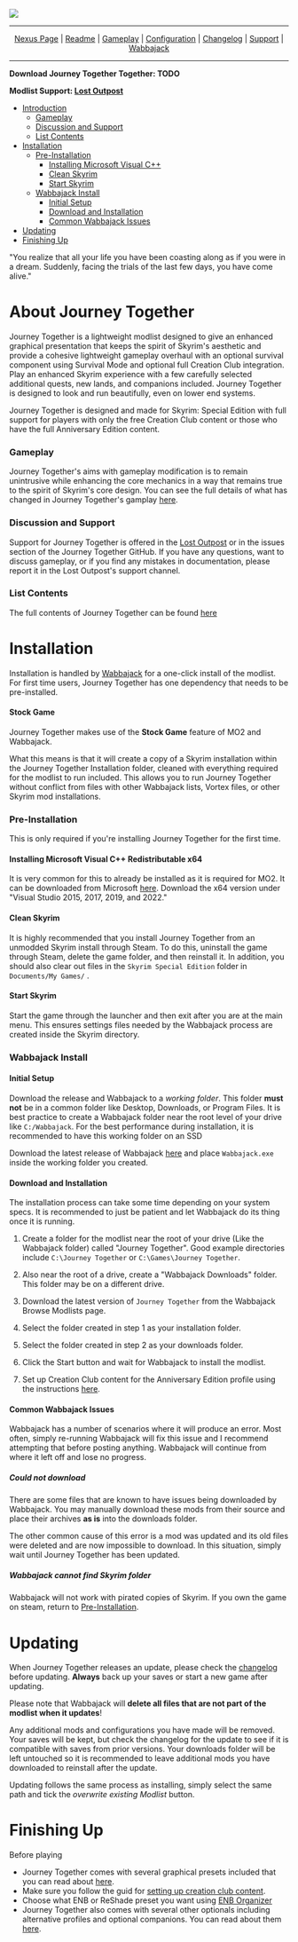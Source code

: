 <a href="https://raw.githubusercontent.com/SiraMirai/journey-together/main/images/Jourmby.png"><img src="/images/Journey Together Banner3.webp" target="_blank"></a>

---

<p align="center">
<a href="https://www.nexusmods.com/skyrimspecialedition/mods/65229"?>Nexus Page</a> | <a href="https://github.com/SiraMirai/journey-together/blob/main/README.md"?>Readme</a> | <a href= "https://github.com/SiraMirai/journey-together/blob/main/GAMEPLAY.md"?>Gameplay</a> | <a href= "https://github.com/SiraMirai/journey-together/blob/main/CONFIGURATION.md"?>Configuration</a> | <a href="https://github.com/SiraMirai/journey-together/blob/main/CHANGELOG.md"?>Changelog</a> | <a href="https://github.com/SiraMirai/journey-together/blob/main/SUPPORT.md"?>Support</a> | <a href="https://www.wabbajack.org/">Wabbajack</a>
</p>

---

**Download Journey Together Together: TODO**

**Modlist Support: [Lost Outpost](https://discord.gg/WF66mMu)**

- [Introduction](#about-journey-together)
	- [Gameplay](#gameplay)
	- [Discussion and Support](#discussion-and-support)
	- [List Contents](#list-contents)
- [Installation](#installation)
	- [Pre-Installation](#pre-installation)
		- [Installing Microsoft Visual C++](#installing-microsoft-visual-c++-redistributable-x64)
		- [Clean Skyrim](#clean-skyrim)
		- [Start Skyrim](#start-skyrim)
	- [Wabbajack Install](#wabbajack-install)
		- [Initial Setup](#initial-setup)
		- [Download and Installation](#download-and-installation)
		- [Common Wabbajack Issues](#common-wabbajack-issues)
- [Updating](#updating)
- [Finishing Up](#finishing-up)

"You realize that all your life you have been coasting along as if you were in a dream. Suddenly, facing the trials of the last few days, you have come alive."

# About Journey Together

Journey Together is a lightweight modlist designed to give an enhanced graphical presentation that keeps the spirit of Skyrim's aesthetic and provide a cohesive lightweight gameplay overhaul with an optional survival component using Survival Mode and optional full Creation Club integration. Play an enhanced Skyrim experience with a few carefully selected additional quests, new lands, and companions included. Journey Together is designed to look and run beautifully, even on lower end systems.

Journey Together is designed and made for Skyrim: Special Edition with full support for players with only the free Creation Club content or those who have the full Anniversary Edition content.

### Gameplay

Journey Together's aims with gameplay modification is to remain unintrusive while enhancing the core mechanics in a way that remains true to the spirit of Skyrim's core design. You can see the full details of what has changed in Journey Together's gamplay [here](https://github.com/SiraMirai/journey-together/blob/main/GAMEPLAY.md).

### Discussion and Support

Support for Journey Together is offered in the [Lost Outpost](https://discord.gg/WF66mMu) or in the issues section of the Journey Together GitHub. If you have any questions, want to discuss gameplay, or if you find any mistakes in documentation, please report it in the Lost Outpost's support channel.

### List Contents

The full contents of Journey Together can be found [here](https://loadorderlibrary.com/lists/journey-together)

# Installation

Installation is handled by [Wabbajack](https://www.wabbajack.org/#/) for a one-click install of the modlist. For first time users, Journey Together has one dependency that needs to be pre-installed.

#### Stock Game
Journey Together makes use of the **Stock Game** feature of MO2 and Wabbajack.

What this means is that it will create a copy of a Skyrim installation within the Journey Together Installation folder, cleaned with everything required for the modlist to run included. This allows you to run Journey Together without conflict from files with other Wabbajack lists, Vortex files, or other Skyrim mod installations.

### Pre-Installation

This is only required if you're installing Journey Together for the first time.

#### Installing Microsoft Visual C++ Redistributable x64

It is very common for this to already be installed as it is required for MO2. It can be downloaded from Microsoft [here](https://docs.microsoft.com/en-us/cpp/windows/latest-supported-vc-redist). Download the x64 version under "Visual Studio 2015, 2017, 2019, and 2022."

#### Clean Skyrim
It is highly recommended that you install Journey Together from an unmodded Skyrim install through Steam. To do this, uninstall the game through Steam, delete the game folder, and then reinstall it. In addition, you should also clear out files in the `Skyrim Special Edition` folder in `Documents/My Games/` .

#### Start Skyrim
Start the game through the launcher and then exit after you are at the main menu. This ensures settings files needed by the Wabbajack process are created inside the Skyrim directory.

### Wabbajack Install

#### Initial Setup
Download the release and Wabbajack to a _working folder_. This folder **must not** be in a common folder like Desktop, Downloads, or Program Files. It is best practice to create a Wabbajack folder near the root level of your drive like `C:/Wabbajack`. For the best performance during installation, it is recommended to have this working folder on an SSD

Download the latest release of Wabbajack [here](https://www.wabbajack.org/#/) and place `Wabbajack.exe` inside the working folder you created.

#### Download and Installation
The installation process can take some time depending on your system specs. It is recommended to just be patient and let Wabbajack do its thing once it is running.

1. Create a folder for the modlist near the root of your drive (Like the Wabbajack folder) called "Journey Together". Good example directories include `C:\Journey Together` or `C:\Games\Journey Together`.
  
2. Also near the root of a drive, create a "Wabbajack Downloads" folder. This folder may be on a different drive.
  
3. Download the latest version of `Journey Together` from the Wabbajack Browse Modlists page.
  
4. Select the folder created in step 1 as your installation folder.
  
5. Select the folder created in step 2 as your downloads folder.
  
6. Click the Start button and wait for Wabbajack to install the modlist.

7. Set up Creation Club content for the Anniversary Edition profile using the instructions [here](https://github.com/SiraMirai/journey-together/blob/main/CONFIGURATION.md#anniversary-edition).
  

#### Common Wabbajack Issues
Wabbajack has a number of scenarios where it will produce an error. Most often, simply re-running Wabbajack will fix this issue and I recommend attempting that before posting anything. Wabbajack will continue from where it left off and lose no progress.

##### Could not download
There are some files that are known to have issues being downloaded by Wabbajack. You may manually download these mods from their source and place their archives **as is** into the downloads folder.

The other common cause of this error is a mod was updated and its old files were deleted and are now impossible to download. In this situation, simply wait until Journey Together has been updated.

##### Wabbajack cannot find Skyrim folder
Wabbajack will not work with pirated copies of Skyrim. If you own the game on steam, return to [Pre-Installation](#pre-installation).

# Updating
When Journey Together releases an update, please check the [changelog](https://github.com/SiraMirai/journey-together/blob/main/CHANGELOG.md) before updating. **Always** back up your saves or start a new game after updating.

Please note that Wabbajack will **delete all files that are not part of the modlist when it updates**! 

Any additional mods and configurations you have made will be removed. Your saves will be kept, but check the changelog for the update to see if it is compatible with saves from prior versions. Your downloads folder will be left untouched so it is recommended to leave additional mods you have downloaded to reinstall after the update.

Updating follows the same process as installing, simply select the same path and tick the _overwrite existing Modlist_ button.

# Finishing Up
Before playing
- Journey Together comes with several graphical presets included that you can read about [here](https://github.com/SiraMirai/journey-together/blob/main/CONFIGURATION.md#graphics-options).
- Make sure you follow the guid for [setting up creation club content](https://github.com/SiraMirai/journey-together/blob/main/CONFIGURATION.md#anniversary-edition).
- Choose what ENB or ReShade preset you want using [ENB Organizer](https://github.com/SiraMirai/journey-together/blob/main/CONFIGURATION.md#enb-organizer)
- Journey Together also comes with several other optionals including alternative profiles and optional companions. You can read about them [here](https://github.com/SiraMirai/journey-together/blob/main/CONFIGURATION.md#optionals).
